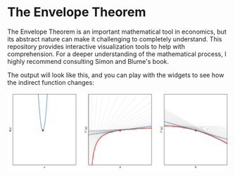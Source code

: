 # The Envelope Theorem

The Envelope Theorem is an important mathematical tool in economics, but its abstract nature can make it challenging to completely understand. This repository provides interactive visualization tools to help with comprehension. For a deeper understanding of the mathematical process, I highly recommend consulting Simon and Blume's book.

The output will look like this, and you can play with the widgets to see how the indirect function changes:

![Visualization](Fig.png)

